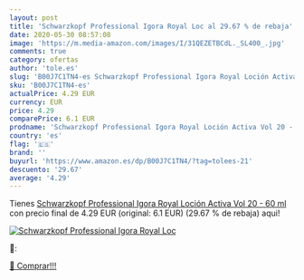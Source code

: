 ```yaml
---
layout: post
title: 'Schwarzkopf Professional Igora Royal Loc al 29.67 % de rebaja'
date: 2020-05-30 08:57:08
image: 'https://m.media-amazon.com/images/I/31QEZETBCdL._SL400_.jpg'
comments: true
category: ofertas
author: 'tole.es'
slug: 'B00J7C1TN4-es Schwarzkopf Professional Igora Royal Loción Activa Vol 20...'
sku: 'B00J7C1TN4-es'
actualPrice: 4.29 EUR
currency: EUR
price: 4.29
comparePrice: 6.1 EUR
prodname: 'Schwarzkopf Professional Igora Royal Loción Activa Vol 20 - 60 ml'
country: 'es'
flag: '🇪🇸'
brand: ''
buyurl: 'https://www.amazon.es/dp/B00J7C1TN4/?tag=tolees-21'
descuento: '29.67'
average: '4.29'
---
```


Tienes [Schwarzkopf Professional Igora Royal Loción Activa Vol 20 - 60 ml](https://www.amazon.es/dp/B00J7C1TN4/?tag=tolees-21) con precio final de  4.29 EUR (original: 6.1 EUR) (29.67 %  de rebaja) aqui!

[![Schwarzkopf Professional Igora Royal Loc](https://m.media-amazon.com/images/I/31QEZETBCdL._SL400_.jpg)](https://www.amazon.es/dp/B00J7C1TN4/?tag=tolees-21)

🔎:


[🛒 Comprar!!!](https://www.amazon.es/dp/B00J7C1TN4/?tag=tolees-21)
